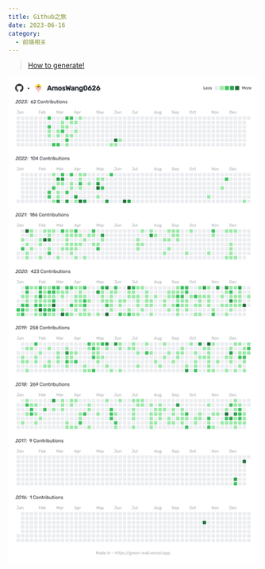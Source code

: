 ```yaml
---
title: Github之旅
date: 2023-06-16
category:
  - 前端相关
---
```


> [How to generate!](https://green-wall.vercel.app/)

![AmosWang0626](./assets/vuepress_github/AmosWang0626_contributions.png)
